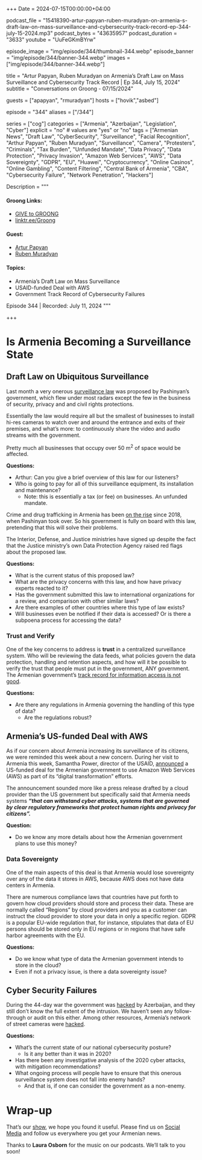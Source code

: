 +++
Date = 2024-07-15T00:00:00+04:00

podcast_file = "15418390-artur-papyan-ruben-muradyan-on-armenia-s-draft-law-on-mass-surveillance-and-cybersecurity-track-record-ep-344-july-15-2024.mp3"
podcast_bytes = "43635957"
podcast_duration = "3633"
youtube = "UuFeGKmBYrw"

episode_image = "img/episode/344/thumbnail-344.webp"
episode_banner = "img/episode/344/banner-344.webp"
images = ["img/episode/344/banner-344.webp"]

title = "Artur Papyan, Ruben Muradyan on Armenia’s Draft Law on Mass Surveillance and Cybersecurity Track Record | Ep 344, July 15, 2024"
subtitle = "Conversations on Groong - 07/15/2024"

guests = ["apapyan", "rmuradyan"]
hosts = ["hovik","asbed"]

episode = "344"
aliases = ["/344"]

series = ["cog"]
categories = ["Armenia", "Azerbaijan", "Legislation", "Cyber"]
explicit = "no" # values are "yes" or "no"
tags = ["Armenian News", "Draft Law", "CyberSecurity", "Surveillance", "Facial Recognition", "Arthur Papyan", "Ruben Muradyan", "Surveillance", "Camera", "Protesters", "Criminals", "Tax Burden", "Unfunded Mandate", "Data Privacy", "Data Protection", "Privacy Invasion", "Amazon Web Services", "AWS", "Data Sovereignty", "GDPR", "EU", "Huawei", "Cryptocurrency", "Online Casinos", "Online Gambling", "Content Filtering", "Central Bank of Armenia", "CBA", "Cybersecurity Failure", "Network Penetration", "Hackers"]

Description = """

#### Groong Links:
* [GIVE to GROONG](https://podcasts.groong.org/donate)
* [linktr.ee/Groong](https://linktr.ee/groong)

#### Guest:
* [Artur Papyan](/guest/apapyan)
* [Ruben Muradyan](/guest/rmuradyan)

#### Topics:
* Armenia’s Draft Law on Mass Surveillance
* USAID-funded Deal with AWS
* Government Track Record of Cybersecurity Failures


Episode 344 | Recorded: July 11, 2024
"""

+++

# Is Armenia Becoming a Surveillance State


## Draft Law on Ubiquitous Surveillance

Last month a very onerous [surveillance law](http://parliament.am/drafts.php?sel=showdraft&DraftID=14934&Reading=0) was proposed by Pashinyan’s government, which flew under most radars except the few in the business of security, privacy and and civil rights protections.

Essentially the law would require all but the smallest of businesses to install hi-res cameras to watch over and around the entrance and exits of their premises, and what’s more: to continuously share the video and audio streams with the government.

Pretty much all businesses that occupy over 50 m<sup>2</sup> of space would be affected.

**Questions:**
* Arthur: Can you give a brief overview of this law for our listeners?
* Who is going to pay for all of this surveillance equipment, its installation and maintenance?
    * Note: this is essentially a tax (or fee) on businesses. An unfunded mandate.

Crime and drug trafficking in Armenia has been [on the rise](https://www.azatutyun.am/a/32983511.html) since 2018, when Pashinyan took over. So his government is fully on board with this law, pretending that this will solve their problems. 

The Interior, Defense, and Justice ministries have signed up despite the fact that the Justice ministry’s own Data Protection Agency raised red flags about the proposed law.

**Questions:**
* What is the current status of this proposed law?
* What are the privacy concerns with this law, and how have privacy experts reacted to it?
* Has the government submitted this law to international organizations for a review, and comparison with other similar laws?
* Are there examples of other countries where this type of law exists?
* Will businesses even be notified if their data is accessed? Or is there a subpoena process for accessing the data?


### Trust and Verify

One of the key concerns to address is **trust** in a centralized surveillance system. Who will be reviewing the data feeds, what policies govern the data protection, handling and retention aspects, and how will it be possible to verify the trust that people must put in the government, ANY government. The Armenian government’s [track record for information access is not good](https://csometer.info/updates/armenia-draft-law-access-information-criticised-csos).

**Questions:**
* Are there any regulations in Armenia governing the handling of this type of data?
    * Are the regulations robust?


## Armenia’s US-funded Deal with AWS

As if our concern about Armenia increasing its surveillance of its citizens, we were reminded this week about a new concern. During her visit to Armenia this week, Samantha Power, director of the USAID, [announced](https://www.usaid.gov/news-information/speeches/jul-10-2024-administrator-samantha-powers-remarks-government-armenia-and-amazon-web-services-collaboration) a US-funded deal for the Armenian government to use Amazon Web Services (AWS) as part of its “digital transformation” efforts.

The announcement sounded more like a press release drafted by a cloud provider than the US government but specifically said that Armenia needs systems **_“that can withstand cyber attacks, systems that are governed by clear regulatory frameworks that protect human rights and privacy for citizens”._**

**Question:**
* Do we know any more details about how the Armenian government plans to use this money?


### Data Sovereignty

One of the main aspects of this deal is that Armenia would lose sovereignty over any of the data it stores in AWS, because AWS does not have data centers in Armenia.

There are numerous compliance laws that countries have put forth to govern how cloud providers should store and process their data. These are normally called “Regions” by cloud providers and you as a customer can instruct the cloud provider to store your data in only a specific region. GDPR is a popular EU-wide regulation that, for instance, stipulates that data of EU persons should be stored only in EU regions or in regions that have safe harbor agreements with the EU.

**Questions:**
* Do we know what type of data the Armenian government intends to store in the cloud?
* Even if not a privacy issue, is there a data sovereignty issue?


## Cyber Security Failures

During the 44-day war the government was [hacked](https://telecom.arka.am/en/news/telecom/azerbaijani_hackers_get_access_to_video_cameras_in_armenian_homes_stores_and_other_places/) by Azerbaijan, and they still don’t know the full extent of the intrusion. We haven’t seen any follow-through or audit on this either. Among other resources, Armenia’s network of street cameras were [hacked](https://jam-news.net/surveillance-cameras-in-armenia/).

**Questions:**
* What’s the current state of our national cybersecurity posture?
    * Is it any better than it was in 2020?
* Has there been any investigative analysis of the 2020 cyber attacks, with mitigation recommendations?
* What ongoing process will people have to ensure that this onerous surveillance system does not fall into enemy hands?
    * And that is, if one can consider the government as a non-enemy.



# Wrap-up

That’s our [show](https://podcasts.groong.org/), we hope you found it useful. Please find us on [Social Media](https://lintr.ee/groong) and follow us everywhere you get your Armenian news.

Thanks to **Laura Osborn** for the music on our podcasts. We’ll talk to you soon!
